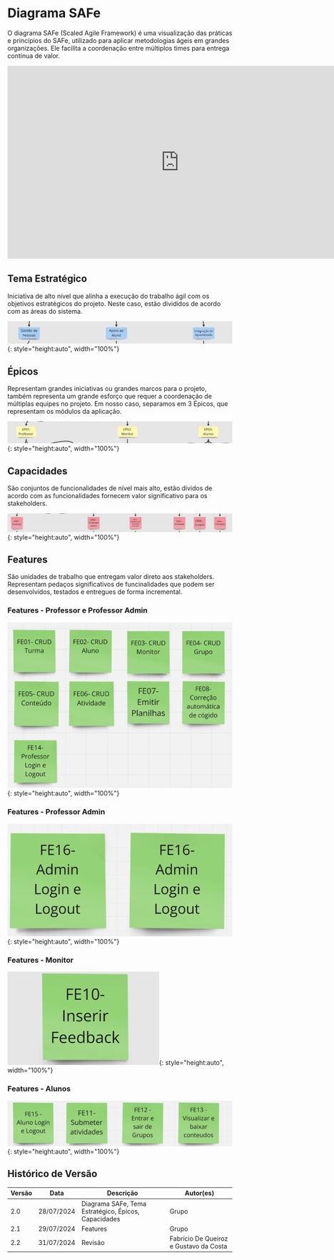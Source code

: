 # Diagrama SAFe
O diagrama SAFe (Scaled Agile Framework) é uma visualização das práticas e princípios do SAFe, utilizado para aplicar metodologias ágeis em grandes organizações. Ele facilita a coordenação entre múltiplos times para entrega contínua de valor.

<iframe width="768" height="432" src="https://miro.com/app/live-embed/uXjVKvdDBkU=/?moveToViewport=4685,41673,17003,8258&embedId=278164097625" frameborder="0" scrolling="no" allow="fullscreen; clipboard-read; clipboard-write" allowfullscreen></iframe>

## Tema Estratégico
Iniciativa de alto nível que alinha a execução do trabalho ágil com os objetivos estratégicos do projeto. Neste caso, estão divididos de acordo com as áreas do sistema.

![Temas Estratégicos](assets/temaestrategico.png){: style="height:auto", width="100%"}

## Épicos
Representam grandes iniciativas ou grandes marcos para o projeto, também representa um grande esforço que requer a coordenação de múltiplas equipes no projeto. Em nosso caso, separamos em 3 Épicos, que representam os módulos da aplicação.

![Épicos](assets/epicos.png){: style="height:auto", width="100%"}

## Capacidades
São conjuntos de funcionalidades de nível mais alto, estão dividos de acordo com as funcionalidades fornecem valor significativo para os stakeholders.

![Capacidades](assets/capacidades.png){: style="height:auto", width="100%"}

## Features

São unidades de trabalho que entregam valor direto aos stakeholders. Representam pedaços significativos de funcinalidades que podem ser desenvolvidos, testados e entregues de forma incremental.

### Features - Professor e Professor Admin
![Features - Professor e Professor Admin](assets/feature-professor.png){: style="height:auto", width="100%"}

### Features - Professor Admin
![Features - Professor e Professor Admin](assets/feature-professoradmin.png){: style="height:auto", width="100%"}

### Features - Monitor
![Features - Monitor](assets/features-monitor.png){: style="height:auto", width="100%"}

### Features - Alunos
![Features - Alunos](assets/feature-alunos.png){: style="height:auto", width="100%"}

## Histórico de Versão

| Versão | Data       | Descrição                                                         | Autor(es)       |
|--------|------------|-------------------------------------------------------------------|-----------------|
| 2.0    | 28/07/2024 | Diagrama SAFe, Tema Estratégico, Épicos, Capacidades                                 | Grupo   |
|2.1|29/07/2024| Features | Grupo
| 2.2   | 31/07/2024 | Revisão                                          | Fabrício De Queiroz e Gustavo da Costa |